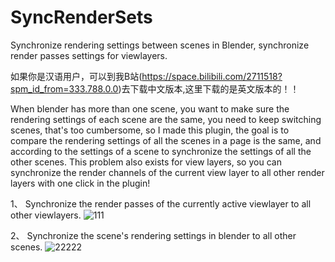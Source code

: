 # SyncRenderSets
Synchronize rendering settings between scenes in Blender, synchronize render passes settings for viewlayers.

如果你是汉语用户，可以到我B站(https://space.bilibili.com/2711518?spm_id_from=333.788.0.0)去下载中文版本,这里下载的是英文版本的！！

When blender has more than one scene, you want to make sure the rendering settings of each scene are the same, you need to keep switching scenes, that's too cumbersome, so I made this plugin, the goal is to compare the rendering settings of all the scenes in a page is the same, and according to the settings of a scene to synchronize the settings of all the other scenes.
This problem also exists for view layers, so you can synchronize the render channels of the current view layer to all other render layers with one click in the plugin!

1、 Synchronize the render passes of the currently active viewlayer to all other viewlayers.
![111](https://github.com/chenpaner/SyncRenderSets/assets/107256886/47054793-291a-461e-9996-675404251826)

2、 Synchronize the scene's rendering settings in blender to all other scenes.
![22222](https://github.com/chenpaner/SyncRenderSets/assets/107256886/a341fbe3-f592-48cb-8ff9-8ee590ab0c05)
